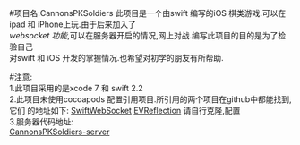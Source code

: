 #项目名:CannonsPKSoldiers 
此项目是一个由swift 编写的iOS 棋类游戏.可以在ipad 和 iPhone上玩.由于后来加入了   
*websocket 功能*,可以在服务器开启的情况,网上对战.编写此项目的目的是为了检验自己    
对swift 和 iOS 开发的掌握情况.也希望对初学的朋友有所帮助.   

#注意:  
1.此项目采用的是xcode 7 和 swift 2.2   
2.此项目未使用cocoapods 配置引用项目.所引用的两个项目在github中都能找到,它们 
的地址如下: 
[SwiftWebSocket](https://github.com/tidwall/SwiftWebSocket.git) 
[EVReflection](https://github.com/evermeer/EVReflection.git) 
请自行克隆,配置  
3.服务器代码地址:   
[CannonsPKSoldiers-server](https://github.com/yuqi17/CannonsPKSoldiers-server.git)  
